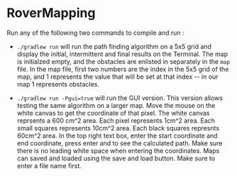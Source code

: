 # RoverMapping

Run any of the following two commands to compile and run :

 - `./gradlew run` will run the path finding algorithm on a 5x5 grid and display the initial, intermittent and final results on the Terminal.
 The map is initialzed empty, and the obstacles are enlisted in separately in the `map` file. In the map file, first two numbers are the index 
 in the 5x5 grid of the map, and 1 represents the value that will be set at that index -- in our map 1 represents obstacles.

 - `./gradlew run -Pgui=true` will run the GUI version. This version allows testing the same algorithm on a larger map. 
Move the mouse on the white canvas to get the coordinate of that pixel. The white canvas reprsents a 600 cm^2 area. Each pixel represents 1cm^2 area. Each small squares represents 10cm^2 area. Each black squares represnts 60cm^2 area. In the top right text box, enter the start coordinate and end coordinate, press enter and to see the calculated path. Make sure there is no leading white space when entering the coordinates. Maps can saved and loaded using the save and load button. Make sure to enter a file name first.

